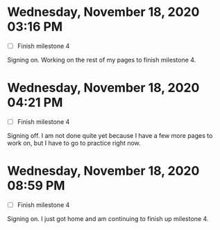# Wednesday, November 18, 2020 03:16 PM
- [ ] Finish milestone 4

Signing on. Working on the rest of my pages to finish milestone 4. 

# Wednesday, November 18, 2020 04:21 PM
- [ ] Finish milestone 4

Signing off. I am not done quite yet because I have a few more pages to work on, but I have to go to practice right now. 

# Wednesday, November 18, 2020 08:59 PM
- [ ] Finish milestone 4

Signing on. I just got home and am continuing to finish up milestone 4. 